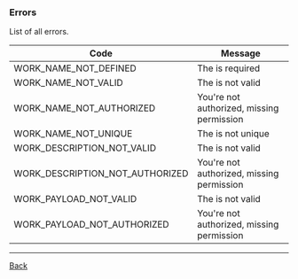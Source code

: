 ### Errors

List of all errors.

| Code                           | Message                                      |
|--------------------------------|----------------------------------------------|
| WORK_NAME_NOT_DEFINED | The  is required |
| WORK_NAME_NOT_VALID | The  is not valid |
| WORK_NAME_NOT_AUTHORIZED | You're not authorized, missing  permission |
| WORK_NAME_NOT_UNIQUE | The  is not unique |
| WORK_DESCRIPTION_NOT_VALID | The  is not valid |
| WORK_DESCRIPTION_NOT_AUTHORIZED | You're not authorized, missing  permission |
| WORK_PAYLOAD_NOT_VALID | The  is not valid |
| WORK_PAYLOAD_NOT_AUTHORIZED | You're not authorized, missing  permission |

---
[Back](index.md)